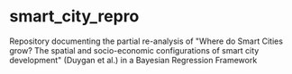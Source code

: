 # smart_city_repro
 Repository documenting the partial re-analysis of "Where do Smart Cities grow? The spatial and socio-economic configurations   of smart city development" (Duygan et al.) in a Bayesian Regression Framework
